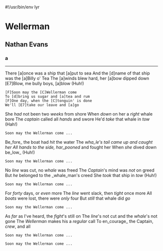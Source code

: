 #!/usr/bin/env lyr
# Wellerman
## Nathan Evans
### a

---

There [a]once was a ship that [a]put to sea
And the [d]name of that ship was the [a]Billy o' Tea
The [a]winds blew hard, her [a]bow dipped down
[E7]Blow, me bully boys, [a]blow (Huh!)

    [F]Soon may the [C]Wellerman come
    To [d]bring us sugar and [a]tea and rum
    [F]One day, when the [C]tonguin' is done
    We'll [E7]take our leave and [a]go

She _had_ not been two _weeks_ from shore
When _down_ on her a _right_ whale bore
The _captain_ called all _hands_ and swore
He'd _take_ that whale in _tow_ (Hah!)

    Soon may the Wellerman come ...

Be_fore_ the boat had _hit_ the water
The _wha_le's tail came _up_ and caught her
All _hands_ to the side, har_pooned_ and fought her
When _she_ dived down be_low_ (Huh!)

    Soon may the Wellerman come ...

No _line_ was cut, no _whale_ was freed
The _Captain_'s mind was _not_ on greed
But _he_ belonged to the _whale_man's creed
She _took_ that ship in _tow_ (Huh!)

    Soon may the Wellerman come ...

For _forty_ days, or _even_ more
The _line_ went slack, then _tight_ once more
All _boats_ were lost, there were _only_ four
But _still_ that whale did _go_

    Soon may the Wellerman come ...

As _far_ as I've heard, the _fight_'s still on
The _line_'s not cut and the _whale_'s not gone
The _Wellerman_ makes his a _regular_ call
To en_courage_ the Captain, _crew_, and all

    Soon may the Wellerman come ...

    Soon may the Wellerman come ...